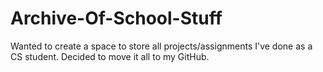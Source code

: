 # Archive-Of-School-Stuff
Wanted to create a space to store all projects/assignments I've done as a CS student. Decided to move it all to my GitHub.
